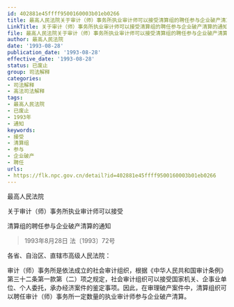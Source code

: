 ```yaml
---
id: 402881e45ffff9500160003b01eb0266
title: 最高人民法院关于审计（师）事务所执业审计师可以接受清算组的聘任参与企业破产清算的通知
LinkTitle: 关于审计（师）事务所执业审计师可以接受清算组的聘任参与企业破产清算的通知（1993）
file: 最高人民法院关于审计（师）事务所执业审计师可以接受清算组的聘任参与企业破产清算的通知_19930828_402881e45ffff9500160003b01eb0266.docx
author: 最高人民法院
date: '1993-08-28'
publication_date: '1993-08-28'
effective_date: '1993-08-28'
status: 已废止
group: 司法解释
categories:
- 司法解释
- 高法司法解释
tags:
- 最高人民法院
- 已废止
- 1993年
- 通知
keywords:
- 接受
- 清算组
- 参与
- 企业破产
- 聘任
urls:
- https://flk.npc.gov.cn/detail?id=402881e45ffff9500160003b01eb0266
---
```


最高人民法院

关于审计（师）事务所执业审计师可以接受

清算组的聘任参与企业破产清算的通知

> 1993年8月28日 法〔1993〕72号

各省、自治区、直辖市高级人民法院：

审计（师）事务所是依法成立的社会审计组织，根据《中华人民共和国审计条例》第三十二条第一款第（二）项之规定，社会审计组织可以接受国家机关、企事业单位、个人委托，承办经济案件的鉴定事项。因此，在审理破产案件中，清算组织可以聘任审计（师）事务所一定数量的执业审计师参与企业破产清算。
